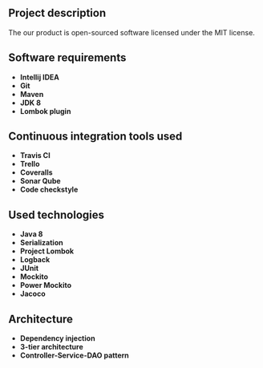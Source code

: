 ## Project description
The our product is open-sourced software licensed under the MIT license.

## Software requirements
* **Intellij IDEA**
* **Git**
* **Maven**
* **JDK 8**
* **Lombok plugin**

## Continuous integration tools used
* **Travis CI**
* **Trello**
* **Coveralls**
* **Sonar Qube**
* **Code checkstyle**

## Used technologies
* **Java 8**
* **Serialization**
* **Project Lombok**
* **Logback**
* **JUnit**
* **Mockito**
* **Power Mockito**
* **Jacoco**

## Architecture
* **Dependency injection**
* **3-tier architecture**
* **Controller-Service-DAO pattern**
